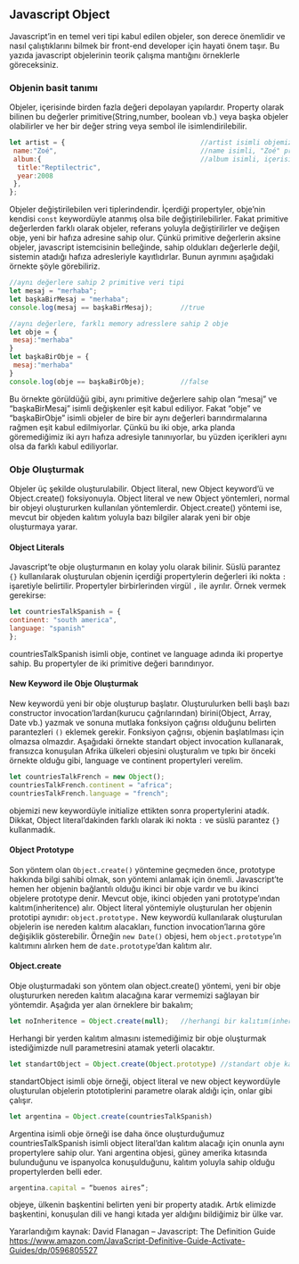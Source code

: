 ## Javascript Object
Javascript’in en temel veri tipi kabul edilen objeler, son derece önemlidir ve nasıl çalıştıklarını bilmek bir front-end developer için hayati önem taşır. Bu yazıda javascript objelerinin teorik çalışma mantığını örneklerle göreceksiniz.<br>
### Objenin basit tanımı
Objeler, içerisinde birden fazla değeri depolayan yapılardır. Property olarak bilinen bu değerler primitive(String,number, boolean vb.) veya başka objeler olabilirler ve her bir değer string veya sembol ile isimlendirilebilir.  
```javascript
let artist = {                                  //artist isimli objemiz
 name:"Zoé",                                    //name isimli, "Zoé" primitive değerine sahip property
 album:{                                        //album isimli, içerisinde başka bir objeye yer veren property
  title:"Reptilectric",
  year:2008
 },
};
```
Objeler değiştirilebilen veri tiplerindendir. İçerdiği propertyler, obje’nin kendisi ```const``` keywordüyle atanmış olsa bile değiştirilebilirler. Fakat primitive değerlerden farklı olarak objeler, referans yoluyla değiştirilirler ve değişen obje, yeni bir hafıza adresine sahip olur. Çünkü primitive değerlerin aksine objeler, javascript istemcisinin belleğinde, sahip oldukları değerlerle değil, sistemin atadığı hafıza adresleriyle kayıtlıdırlar. Bunun ayrımını aşağıdaki örnekte şöyle görebiliriz.
```javascript
//aynı değerlere sahip 2 primitive veri tipi
let mesaj = "merhaba";
let başkaBirMesaj = "merhaba";
console.log(mesaj == başkaBirMesaj);       //true

//aynı değerlere, farklı memory adresslere sahip 2 obje
let obje = {
 mesaj:"merhaba"
}
let başkaBirObje = {
 mesaj:"merhaba"
}
console.log(obje == başkaBirObje);         //false
```
Bu örnekte görüldüğü gibi, aynı primitive değerlere sahip olan “mesaj” ve “başkaBirMesaj” isimli değişkenler eşit kabul ediliyor. Fakat “obje” ve “başkaBirObje” isimli objeler de bire bir aynı değerleri barındırmalarına rağmen eşit kabul edilmiyorlar. Çünkü bu iki obje, arka planda göremediğimiz iki ayrı hafıza adresiyle tanınıyorlar, bu yüzden içerikleri aynı olsa da farklı kabul ediliyorlar. 

### Obje Oluşturmak
Objeler üç şekilde oluşturulabilir. Object literal, new Object keyword’ü ve Object.create() foksiyonuyla. Object literal ve new Object yöntemleri, normal bir objeyi oluştururken kullanılan yöntemlerdir. Object.create() yöntemi ise, mevcut bir objeden kalıtım yoluyla bazı bilgiler alarak yeni bir obje oluşturmaya yarar. 

#### Object Literals
Javascript’te obje oluşturmanın en kolay yolu olarak bilinir. Süslü parantez `{}` kullanılarak oluşturulan objenin içerdiği propertylerin değerleri iki nokta `:` işaretiyle belirtilir. Propertyler birbirlerinden virgül `,` ile ayrılır. Örnek vermek gerekirse:
```Javascript
let countriesTalkSpanish = {
continent: "south america",
language: "spanish"
};
```
countriesTalkSpanish isimli obje, continet ve language adında iki propertye sahip. Bu propertyler de iki primitive değeri barındırıyor.

#### New Keyword ile Obje Oluşturmak
New keywordü yeni bir obje oluşturup başlatır. Oluşturulurken belli başlı bazı constructor invocation’lardan(kurucu çağrılarından) birini(Object, Array, Date vb.) yazmak ve sonuna mutlaka fonksiyon çağrısı olduğunu belirten parantezleri `()` eklemek gerekir. Fonksiyon çağrısı, objenin başlatılması için olmazsa olmazdır. Aşağıdaki örnekte standart object invocation kullanarak, fransızca konuşulan Afrika ülkeleri objesini oluşturalım ve tıpkı bir önceki örnekte olduğu gibi, language ve continent propertyleri verelim.
```Javascript
let countriesTalkFrench = new Object();     
countriesTalkFrench.continent = "africa";     
countriesTalkFrench.language = "french"; 
```
objemizi new keywordüyle initialize ettikten sonra propertylerini atadık. Dikkat, Object literal’dakinden farklı olarak iki nokta `:` ve süslü parantez `{}` kullanmadık.
#### Object Prototype
Son yöntem olan `Object.create()` yöntemine geçmeden önce, prototype hakkında bilgi sahibi olmak, son yöntemi anlamak için önemli.
Javascript’te hemen her objenin bağlantılı olduğu ikinci bir obje vardır ve bu ikinci objelere prototype denir. Mevcut obje, ikinci objeden yani prototype’ından kalıtım(inheritence) alır. Object literal yöntemiyle oluşturulan her objenin prototipi aynıdır: `object.prototype.` New keywordü kullanılarak oluşturulan objelerin ise nereden kalıtım alacakları, function invocation’larına göre değişiklik gösterebilir. Örneğin `new Date()` objesi, hem `object.prototype`’ın kalıtımını alırken hem de `date.prototype`’dan kalıtım alır.
#### Object.create
Obje oluşturmadaki son yöntem olan object.create() yöntemi, yeni bir obje oluştururken nereden kalıtım alacağına karar vermemizi sağlayan bir yöntemdir. Aşağıda yer alan örneklere bir bakalım;
```Javascript
let noInheritence = Object.create(null);   //herhangi bir kalıtım(inheritence) almaz
```
Herhangi bir yerden kalıtım almasını istemediğimiz bir obje oluşturmak istediğimizde null parametresini atamak yeterli olacaktır.
```Javascript
let standartObject = Object.create(Object.prototype) //standart obje kalıtımı alır.
```
standartObject isimli obje örneği, object literal ve new object keywordüyle oluşturulan objelerin ptototiplerini parametre olarak aldığı için, onlar gibi çalışır.
```Javascript
let argentina = Object.create(countriesTalkSpanish)
```
Argentina isimli obje örneği ise daha önce oluşturduğumuz countriesTalkSpanish isimli object literal’dan kalıtım alacağı için onunla aynı propertylere sahip olur. Yani argentina objesi, güney amerika kıtasında bulunduğunu ve ispanyolca konuşulduğunu, kalıtım yoluyla sahip olduğu propertylerden belli eder. 
```Javascript
argentina.capital = “buenos aires”;
```
objeye, ülkenin başkentini belirten yeni bir property atadık. Artık elimizde başkentini, konuşulan dili ve hangi kıtada yer aldığını bildiğimiz bir ülke var.


Yararlandığım kaynak: David Flanagan – Javascript: The Definition Guide<br>
https://www.amazon.com/JavaScript-Definitive-Guide-Activate-Guides/dp/0596805527
